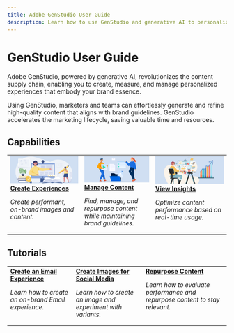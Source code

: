 ```yaml
---
title: Adobe GenStudio User Guide
description: Learn how to use GenStudio and generative AI to personalize your content supply chain.
---
```


# GenStudio User Guide

Adobe GenStudio, powered by generative AI, revolutionizes the content supply chain, enabling you to create, measure, and manage personalized experiences that embody your brand essence.

Using GenStudio, marketers and teams can effortlessly generate and refine high-quality content that aligns with brand guidelines. GenStudio accelerates the marketing lifecycle, saving valuable time and resources.


## Capabilities

<table style="table-layout:fixed">
<td valign="top">
   <a href="../user-guide/create/overview.md">
   <img alt="Create Experiences" src="../assets/card-create-assets.png"/>
   </a>
   <div>
      <a href="../user-guide/create/overview.md">
      <strong>Create Experiences</strong>
      </a>
   </div>
   <p>
      <em>Create performant, on-brand images and content.</em>
   </p>
</td>
<td valign="top">
   <a href="../user-guide/content/overview.md">
   <img alt="Manage Content" src="../assets/card-manage-content.png"/>
   </a>
   <div>
      <a href="../user-guide/content/overview.md">
      <strong>Manage Content</strong>
      </a>
   </div>
   <p>
      <em>Find, manage, and repurpose content while maintaining brand guidelines.</em>
   </p>
</td>
<td valign="top">
   <a href="../user-guide/insights/overview.md">
   <img alt="Investigate Performance" src="../assets/card-insights.png"/>
   </a>
   <div>
      <a href="../user-guide/insights/overview.md">
      <strong>View Insights</strong>
      </a>
   </div>
   <p>
      <em>Optimize content performance based on real-time usage.</em>
   </p>
</td>
</table>

## Tutorials

<table style="table-layout:fixed">
<td valign="top">
   <div>
      <a href="../user-guide/create/overview.md">
      <strong>Create an Email Experience</strong>
      </a>
   </div>
   <p>
      <em>Learn how to create an on-brand Email experience.</em>
   </p>
</td>
<td valign="top">
   <div>
      <a href="../user-guide/content/overview.md">
      <strong>Create Images for Social Media</strong>
      </a>
   </div>
   <p>
      <em>Learn how to create an image and experiment with variants.</em>
   </p>
</td>
<td valign="top">
   <div>
      <a href="../user-guide/insights/overview.md">
      <strong>Repurpose Content</strong>
      </a>
   </div>
   <p>
      <em>Learn how to evaluate performance and repurpose content to stay relevant.</em>
   </p>
</td>
</table>
